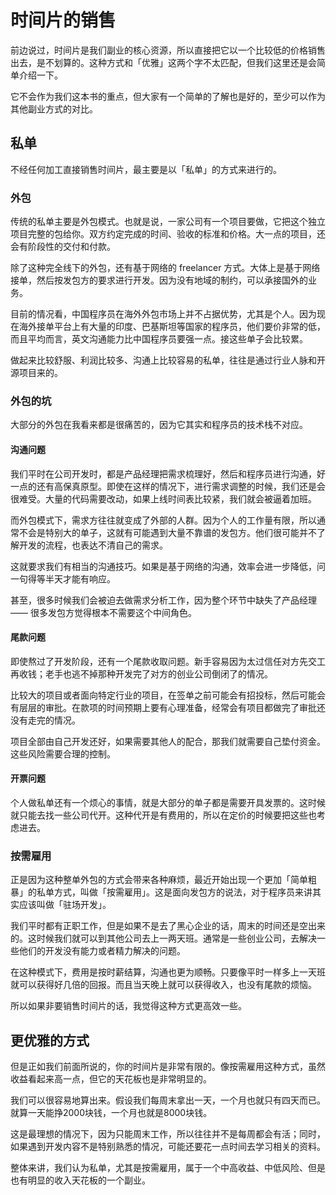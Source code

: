 # 时间片的销售

前边说过，时间片是我们副业的核心资源，所以直接把它以一个比较低的价格销售出去，是不划算的。这种方式和「优雅」这两个字不太匹配，但我们这里还是会简单介绍一下。

它不会作为我们这本书的重点，但大家有一个简单的了解也是好的，至少可以作为其他副业方式的对比。

## 私单

不经任何加工直接销售时间片，最主要是以「私单」的方式来进行的。

### 外包


传统的私单主要是外包模式。也就是说，一家公司有一个项目要做，它把这个独立项目完整的包给你。双方约定完成的时间、验收的标准和价格。大一点的项目，还会有阶段性的交付和付款。

除了这种完全线下的外包，还有基于网络的 freelancer 方式。大体上是基于网络接单，然后按发包方的要求进行开发。因为没有地域的制约，可以承接国外的业务。

目前的情况看，中国程序员在海外外包市场上并不占据优势，尤其是个人。因为现在海外接单平台上有大量的印度、巴基斯坦等国家的程序员，他们要价非常的低，而且平均而言，英文沟通能力比中国程序员要强一点。接这些单子会比较累。

做起来比较舒服、利润比较多、沟通上比较容易的私单，往往是通过行业人脉和开源项目来的。

### 外包的坑

大部分的外包在我看来都是很痛苦的，因为它其实和程序员的技术栈不对应。

#### 沟通问题

我们平时在公司开发时，都是产品经理把需求梳理好，然后和程序员进行沟通，好一点的还有高保真原型。即使在这样的情况下，进行需求调整的时候，我们还是会很难受。大量的代码需要改动，如果上线时间表比较紧，我们就会被逼着加班。

而外包模式下，需求方往往就变成了外部的人群。因为个人的工作量有限，所以通常不会是特别大的单子，这就有可能遇到大量不靠谱的发包方。他们很可能并不了解开发的流程，也表达不清自己的需求。

这就要求我们有相当的沟通技巧。如果是基于网络的沟通，效率会进一步降低，问一句得等半天才能有响应。

甚至，很多时候我们会被迫去做需求分析工作，因为整个环节中缺失了产品经理 —— 很多发包方觉得根本不需要这个中间角色。

#### 尾款问题

即使熬过了开发阶段，还有一个尾款收取问题。新手容易因为太过信任对方先交工再收钱；老手也逃不掉那种开发完了对方的创业公司倒闭了的情况。

比较大的项目或者面向特定行业的项目，在签单之前可能会有招投标，然后可能会有层层的审批。在款项的时间预期上要有心理准备，经常会有项目都做完了审批还没有走完的情况。

项目全部由自己开发还好，如果需要其他人的配合，那我们就需要自己垫付资金。这些风险需要合理的控制。

#### 开票问题

个人做私单还有一个烦心的事情，就是大部分的单子都是需要开具发票的。这时候就只能去找一些公司代开。这种代开是有费用的，所以在定价的时候要把这些也考虑进去。

### 按需雇用

正是因为这种整单外包的方式会带来各种麻烦，最近开始出现一个更加「简单粗暴」的私单方式，叫做「按需雇用」。这是面向发包方的说法，对于程序员来讲其实应该叫做「驻场开发」。

我们平时都有正职工作，但是如果不是去了黑心企业的话，周末的时间还是空出来的。这时候我们就可以到其他公司去上一两天班。通常是一些创业公司，去解决一些他们的开发没有能力或者精力解决的问题。

在这种模式下，费用是按时薪结算，沟通也更为顺畅。只要像平时一样多上一天班就可以获得好几倍的回报。而且当天晚上就可以获得收入，也没有尾款的烦恼。

所以如果非要销售时间片的话，我觉得这种方式更高效一些。

## 更优雅的方式

但是正如我们前面所说的，你的时间片是非常有限的。像按需雇用这种方式，虽然收益看起来高一点，但它的天花板也是非常明显的。

我们可以很容易地算出来。假设我们每周末拿出一天，一个月也就只有四天而已。就算一天能挣2000块钱，一个月也就是8000块钱。

这是最理想的情况下，因为只能周末工作，所以往往并不是每周都会有活；同时，如果遇到开发内容不是特别熟悉的情况，可能还要花一点时间去学习相关的资料。

整体来讲，我们认为私单，尤其是按需雇用，属于一个中高收益、中低风险、但是也有明显的收入天花板的一个副业。
